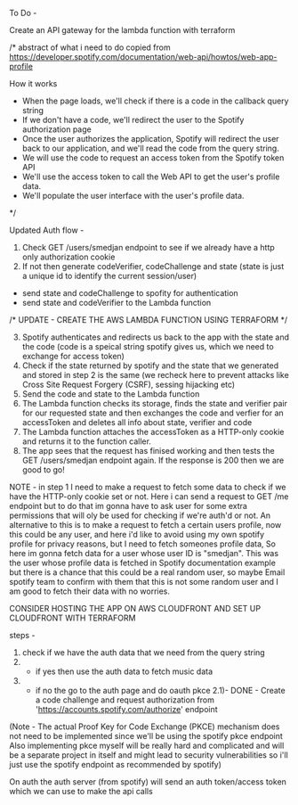 To Do -

Create an API gateway for the lambda function with terraform



/* abstract of what i need to do copied from https://developer.spotify.com/documentation/web-api/howtos/web-app-profile

How it works
- When the page loads, we'll check if there is a code in the callback query string
- If we don't have a code, we'll redirect the user to the Spotify authorization page
- Once the user authorizes the application, Spotify will redirect the user back to our application, and we'll read the code from the query string.
- We will use the code to request an access token from the Spotify token API
- We'll use the access token to call the Web API to get the user's profile data.
- We'll populate the user interface with the user's profile data.

*/

Updated Auth flow -
1) Check GET /users/smedjan endpoint to see if we already have a http only authorization cookie
2) If not then generate codeVerifier, codeChallenge and state (state is just a unique id to identify the current session/user)
- send state and codeChallenge to spofity for authentication
- send state and codeVerifier to the Lambda function

/* UPDATE - CREATE THE AWS LAMBDA FUNCTION USING TERRAFORM */

3) Spotify authenticates and redirects us back to the app with the state and the code (code is a speical string spotify gives us, which we need to exchange for access token)
4) Check if the state returned by spotify and the state that we generated and stored in step 2 is the same (we recheck here to prevent attacks like Cross Site Request Forgery (CSRF), sessing hijacking etc)
5) Send the code and state to the Lambda function
6) The Lambda function checks its storage, finds the state and verifier pair for our requested state and then exchanges the code and verfier for an accessToken and deletes all info about state, verifier and code
7) The Lambda function attaches the accessToken as a HTTP-only cookie and returns it to the function caller.
8) The app sees that the request has finised working and then tests the GET /users/smedjan endpoint again. If the response is 200 then we are good to go! 


NOTE - in step 1 I need to make a request to fetch some data to check if we have the HTTP-only cookie set or not. Here i can send a request to GET /me endpoint but to do that im gonna have to ask user for some extra permissions that will oly be used for checking if we're auth'd or not. An alternative to this is to make a request to fetch a certain users profile, now this could be any user, and here i'd like to avoid using my own spotify profile for privacy reasons, but I need to fetch someones profile data, So here im gonna fetch data for a user whose user ID is "smedjan". This was the user whose profile data is fetched in Spotify documentation example but there is a chance that this could be a real random user, so maybe Email spotify team to confirm with them that this is not some random user and I am good to fetch their data with no worries.

CONSIDER HOSTING THE APP ON AWS CLOUDFRONT AND SET UP CLOUDFRONT WITH TERRAFORM

steps - 
1) check if we have the auth data that we need from the query string
2) - if yes then use the auth data to fetch music data
2) - if no the go to the auth page and do oauth pkce
  2.1)- DONE - Create a code challenge and request authorization from 'https://accounts.spotify.com/authorize' endpoint
  


  (Note - The actual Proof Key for Code Exchange (PKCE) mechanism does not need to be implemented since we'll be using the spotify pkce endpoint
  Also implementing pkce myself will be really hard and complicated and will be a separate project in itself and might lead to security vulnerabilities so i'll just use the spotify endpoint as recommended by spotify)

On auth the auth server (from spotify) will send an auth token/access token which we can use to make the api calls
